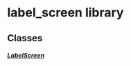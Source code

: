 


# label_screen library











## Classes

##### [LabelScreen](../smeup_screens_test_label_screen/LabelScreen-class.md)



 















